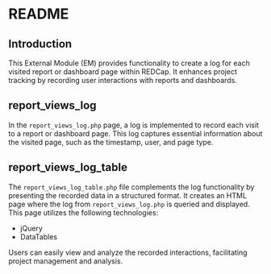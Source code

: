 # README

## Introduction

This External Module (EM) provides functionality to create a log for each visited report or dashboard page within REDCap. It enhances project tracking by recording user interactions with reports and dashboards.

## report_views_log

In the `report_views_log.php` page, a log is implemented to record each visit to a report or dashboard page. This log captures essential information about the visited page, such as the timestamp, user, and page type.

## report_views_log_table

The `report_views_log_table.php` file complements the log functionality by presenting the recorded data in a structured format. It creates an HTML page where the log from `report_views_log.php` is queried and displayed. This page utilizes the following technologies:

- jQuery
- DataTables

Users can easily view and analyze the recorded interactions, facilitating project management and analysis.
